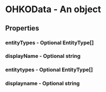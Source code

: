 

# OHKOData - An object



## Properties



### entityTypes - Optional EntityType[]



### displayName - Optional string



### entitytypes - Optional EntityType[]



### displayname - Optional string

